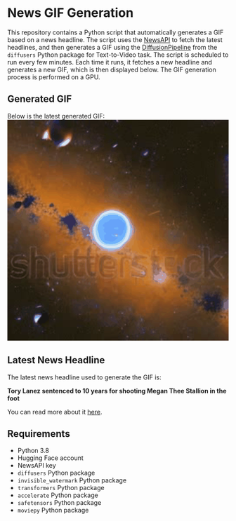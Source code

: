 # News GIF Generation
This repository contains a Python script that automatically generates a GIF based on a news headline. The script uses the [NewsAPI](https://newsapi.org/) to fetch the latest headlines, and then generates a GIF using the [DiffusionPipeline](https://github.com/huggingface/diffusers) from the `diffusers` Python package for Text-to-Video task.
The script is scheduled to run every few minutes. Each time it runs, it fetches a new headline and generates a new GIF, which is then displayed below. The GIF generation process is performed on a GPU.

## Generated GIF
Below is the latest generated GIF:
![Generated GIF](output.gif?raw=true&v=1691633016)

## Latest News Headline
The latest news headline used to generate the GIF is:

**Tory Lanez sentenced to 10 years for shooting Megan Thee Stallion in the foot**

You can read more about it [here](https://www.nbcnews.com/pop-culture/pop-culture-news/tory-lanez-sentenced-10-years-shooting-megan-thee-stallion-foot-rcna98737).

## Requirements
- Python 3.8
- Hugging Face account
- NewsAPI key
- `diffusers` Python package
- `invisible_watermark` Python package
- `transformers` Python package
- `accelerate` Python package
- `safetensors` Python package
- `moviepy` Python package
